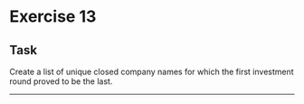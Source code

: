 # Exercise 13

## Task

Create a list of unique closed company names for which the first investment round proved to be the last.

---
